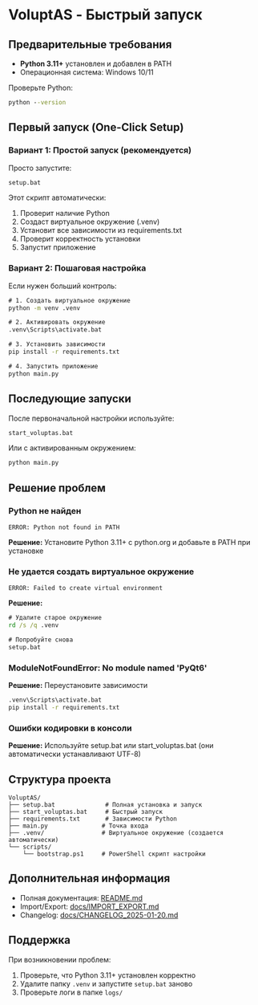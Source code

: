 # VoluptAS - Быстрый запуск

## Предварительные требования

- **Python 3.11+** установлен и добавлен в PATH
- Операционная система: Windows 10/11

Проверьте Python:
```cmd
python --version
```

## Первый запуск (One-Click Setup)

### Вариант 1: Простой запуск (рекомендуется)

Просто запустите:
```cmd
setup.bat
```

Этот скрипт автоматически:
1. Проверит наличие Python
2. Создаст виртуальное окружение (.venv)
3. Установит все зависимости из requirements.txt
4. Проверит корректность установки
5. Запустит приложение

### Вариант 2: Пошаговая настройка

Если нужен больший контроль:

```cmd
# 1. Создать виртуальное окружение
python -m venv .venv

# 2. Активировать окружение
.venv\Scripts\activate.bat

# 3. Установить зависимости
pip install -r requirements.txt

# 4. Запустить приложение
python main.py
```

## Последующие запуски

После первоначальной настройки используйте:

```cmd
start_voluptas.bat
```

Или с активированным окружением:
```cmd
python main.py
```

## Решение проблем

### Python не найден
```
ERROR: Python not found in PATH
```
**Решение:** Установите Python 3.11+ с python.org и добавьте в PATH при установке

### Не удается создать виртуальное окружение
```
ERROR: Failed to create virtual environment
```
**Решение:** 
```cmd
# Удалите старое окружение
rd /s /q .venv

# Попробуйте снова
setup.bat
```

### ModuleNotFoundError: No module named 'PyQt6'
**Решение:** Переустановите зависимости
```cmd
.venv\Scripts\activate.bat
pip install -r requirements.txt
```

### Ошибки кодировки в консоли
**Решение:** Используйте setup.bat или start_voluptas.bat (они автоматически устанавливают UTF-8)

## Структура проекта

```
VoluptAS/
├── setup.bat              # Полная установка и запуск
├── start_voluptas.bat     # Быстрый запуск
├── requirements.txt       # Зависимости Python
├── main.py               # Точка входа
├── .venv/                # Виртуальное окружение (создается автоматически)
└── scripts/
    └── bootstrap.ps1     # PowerShell скрипт настройки
```

## Дополнительная информация

- Полная документация: [README.md](README.md)
- Import/Export: [docs/IMPORT_EXPORT.md](docs/IMPORT_EXPORT.md)
- Changelog: [docs/CHANGELOG_2025-01-20.md](docs/CHANGELOG_2025-01-20.md)

## Поддержка

При возникновении проблем:
1. Проверьте, что Python 3.11+ установлен корректно
2. Удалите папку `.venv` и запустите `setup.bat` заново
3. Проверьте логи в папке `logs/`
